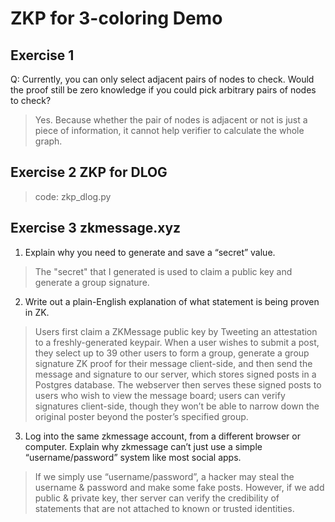 # ZKP for 3-coloring Demo
## Exercise 1
Q: Currently, you can only select adjacent pairs of nodes to check. Would the proof still be zero knowledge if you could pick arbitrary pairs of nodes to check?

> Yes. Because whether the pair of nodes is adjacent or not is just a piece of information, it cannot help verifier to calculate the whole graph.

## Exercise 2 ZKP for DLOG
> code: zkp_dlog.py

## Exercise 3 zkmessage.xyz
1. Explain why you need to generate and save a “secret” value.

> The "secret" that I generated is used to claim a public key and generate a group signature.

2. Write out a plain-English explanation of what statement is being proven in ZK.
> Users first claim a ZKMessage public key by Tweeting an attestation to a freshly-generated keypair. When a user wishes to submit a post, they select up to 39 other users to form a group, generate a group signature ZK proof for their message client-side, and then send the message and signature to our server, which stores signed posts in a Postgres database. The webserver then serves these signed posts to users who wish to view the message board; users can verify signatures client-side, though they won’t be able to narrow down the original poster beyond the poster’s specified group.

3. Log into the same zkmessage account, from a different browser or computer. Explain why zkmessage can’t just use a simple “username/password” system like most social apps.
> If we simply use “username/password”, a hacker may steal the username & password and make some fake posts. However, if we add public & private key, ther server can verify the credibility of statements that are not attached to known or trusted identities.